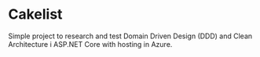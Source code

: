 # Cakelist
Simple project to research and test Domain Driven Design (DDD) and Clean Architecture i ASP.NET Core with hosting in Azure.
